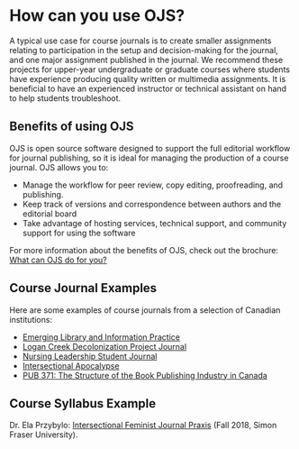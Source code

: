 # How can you use OJS? 
A typical use case for course journals is to create smaller assignments relating to  participation in the setup and decision-making for the journal, and one major assignment published in the journal. We recommend these projects for upper-year undergraduate or graduate courses where students have experience producing quality written or multimedia assignments. It is beneficial to have an experienced instructor or technical assistant on hand to help students troubleshoot.

## Benefits of using OJS
OJS is open source software designed to support the full editorial workflow for journal publishing, so it is ideal for managing the production of a course journal. OJS allows you to:


* Manage the workflow for peer review, copy editing, proofreading, and publishing.
* Keep track of versions and correspondence between authors and the editorial board
* Take advantage of hosting services, technical support, and community support for using the software

For more information about the benefits of OJS, check out the brochure: [What can OJS do for you?](https://pkp.sfu.ca/wp-content/uploads/2014/04/OJS-Brochure.pdf)

## Course Journal Examples
Here are some examples of course journals from a selection of Canadian institutions:
* [Emerging Library and Information Practice](https://ojs.lib.uwo.ca/index.php/elip/)
* [Logan Creek Decolonization Project Journal](https://journals.kpu.ca/index.php/LCDP)
* [Nursing Leadership Student Journal](https://journals.kpu.ca/index.php/nlsj)
* [Intersectional Apocalypse](https://journals.lib.sfu.ca/index.php/ifj)
* [PUB 371: The Structure of the Book Publishing Industry in Canada](https://course-journals.lib.sfu.ca/index.php/pub371)

## Course Syllabus Example
Dr. Ela Przybylo: [Intersectional Feminist Journal Praxis](https://przybyloela.files.wordpress.com/2018/09/intersectional-feminist-journal-praxis-syllabus.pdf) (Fall 2018, Simon Fraser University).

